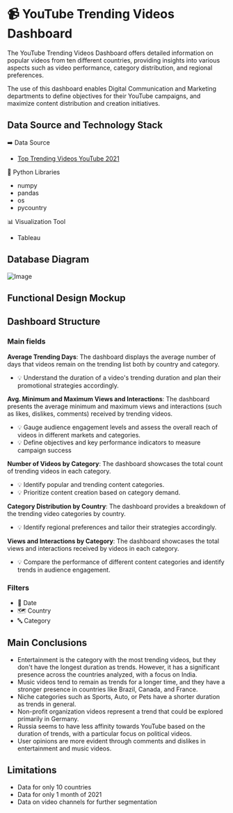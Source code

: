 
# 📹 YouTube Trending Videos Dashboard

The YouTube Trending Videos Dashboard offers detailed information on popular videos from ten different countries, providing insights into various aspects such as video performance, category distribution, and regional preferences.

The use of this dashboard enables Digital Communication and Marketing departments to define objectives for their YouTube campaigns, and maximize content distribution and creation initiatives.


## Data Source and Technology Stack

➡️ Data Source
- [Top Trending Videos YouTube 2021](https://www.kaggle.com/datasets/jyotmakadiya/top-trending-videos-youtube-2021)

🤖 Python Libraries
- numpy
- pandas
- os
- pycountry

📊 Visualization Tool
- Tableau

## Database Diagram
![Image]([http://url/a.png](https://github.com/DiegoBonilla39/ih_datamadpt0223_project_m2/blob/main/images/db_diagram.png))	
## Functional Design Mockup
## Dashboard Structure

### Main fields

**Average Trending Days**: The dashboard displays the average number of days that videos remain on the trending list both by country and category.
- 💡 Understand the duration of a video's trending duration and plan their promotional strategies accordingly.

**Avg. Minimum and Maximum Views and Interactions**: The dashboard presents the average minimum and maximum views and interactions (such as likes, dislikes, comments) received by trending videos. 
- 💡 Gauge audience engagement levels and assess the overall reach of videos in different markets and categories. 
- 💡 Define objectives and key performance indicators to measure campaign success

**Number of Videos by Category**: The dashboard showcases the total count of trending videos in each category. 
- 💡 Identify popular and trending content categories. 
- 💡 Prioritize content creation based on category demand.

**Category Distribution by Country**: The dashboard provides a breakdown of the trending video categories by country. 
- 💡 Identify regional preferences and tailor their strategies accordingly.

**Views and Interactions by Category**: The dashboard showcases the total views and interactions received by videos in each category. 
- 💡 Compare the performance of different content categories and identify trends in audience engagement.

### Filters
- 📅 Date
- 🗺️ Country
- 🔤 Category
## Main Conclusions

- Entertainment is the category with the most trending videos, but they don't have the longest duration as trends. However, it has a significant presence across the countries analyzed, with a focus on India.
- Music videos tend to remain as trends for a longer time, and they have a stronger presence in countries like Brazil, Canada, and France.
- Niche categories such as Sports, Auto, or Pets have a shorter duration as trends in general.
- Non-profit organization videos represent a trend that could be explored primarily in Germany.
- Russia seems to have less affinity towards YouTube based on the duration of trends, with a particular focus on political videos.
- User opinions are more evident through comments and dislikes in entertainment and music videos.

## Limitations

- Data for only 10 countries
- Data for only 1 month of 2021
- Data on video channels for further segmentation
